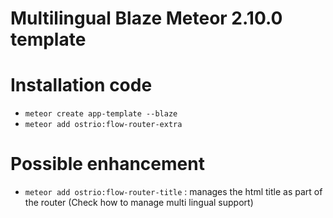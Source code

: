 # Multilingual Blaze Meteor 2.10.0 template

# Installation code
- `meteor create app-template --blaze`
- `meteor add ostrio:flow-router-extra`

# Possible enhancement
- `meteor add ostrio:flow-router-title` : manages the html title as part of the router (Check how to manage multi lingual support)
